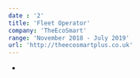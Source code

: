 ```yaml
---
date : '2'
title: 'Fleet Operator'
company: 'TheEcoSmart'
range: 'November 2018 - July 2019'
url: 'http://theecosmartplus.co.uk'
---
```


-